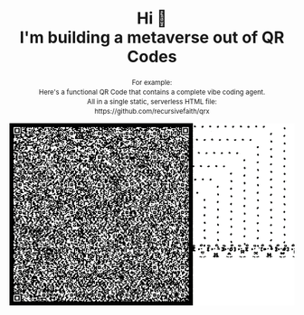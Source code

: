 <div align="center">
    <h1>Hi 🧙<br>I'm building a metaverse out of QR Codes</h1>
    <p><small>For example:<br>Here's a functional QR Code that contains a complete vibe coding agent.<br>All in a single static, serverless HTML file:<br>https://github.com/recursivefaith/qrx</small></p>
    <img src="./qrx-metapixel.gif" alt="Game of Life simulating itself" width="640">
</div>

